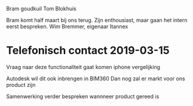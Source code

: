 Bram goudkuil
Tom Blokhuis

Bram komt half maart bij ons terug. Zijn enthousiast, maar gaan het intern eerst bespreken.
Wim Bremmer, eigenaar Itannex

# Telefonisch contact 2019-03-15

Vraag naar deze functionaliteit gaat komen
iphone vergelijking

Autodesk wil dit ook inbrengen in BIM360
Dan nog zal er markt voor ons product zijn

Samenwerking verder bespreken wannneer product gereed is
